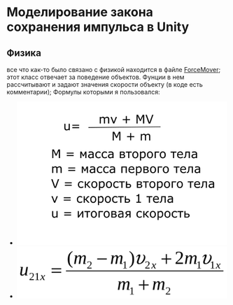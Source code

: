 # Моделирование закона сохранения импульса в Unity

## Физика
все что как-то было связано с физикой находится в файле [ForceMover](https://github.com/AlexeyGorbunov72/modelingLabPhys/blob/master/Assets/scripts/ForceMover.cs);
этот класс отвечает за поведение объектов. Фунции в нем рассчитывают и задают значения скороcти объекту (в коде есть комментарии);
Формулы которыми я пользовался:
- ![alt text](./resil.png "Описание будет тут")​
- ![alt text](./упругоеСтолкновение.gif "Описание будет тут")​


